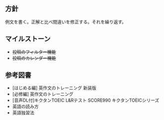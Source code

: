 ## 方針
例文を書く。正解と比べ間違いを修正する。それを繰り返す。

## マイルストーン

- ~~投稿のフィルター機能~~
- ~~投稿のカレンダー機能~~

## 参考図書

- [はじめる編] 英作文のトレーニング 新装版
- [必修編] 英作文のトレーニング
- [音声DL付]キクタンTOEIC L&Rテスト SCORE990 キクタンTOEICシリーズ
- 英語の読み方
- 英語独習法